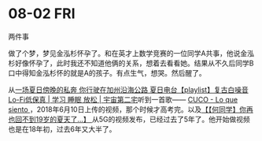 # 08-02 FRI

两件事

&#x20;        做了个梦，梦见金泓杉怀孕了。和在英才上数学竞赛的一位同学A共事，他说金泓杉好像怀孕了，此时我还不知道他俩的关系，想着去看看她。结果从不久后同学B口中得知金泓杉怀的就是A的孩子。有点生气，想哭。然后醒了。

&#x20;        从[一场夏日傍晚的私奔 你行驶在加州沿海公路 夏日电台【playlist】复古白噪音 Lo-Fi低保真 | 学习 睡眠 放松 | 宇宙第二宅](https://www.bilibili.com/video/BV1YJ4m1T7KM)听到一首歌—— [CUCO - Lo que siento ](https://www.bilibili.com/video/BV1pW411P7c2/)，2018年6月10日上传的视频，那个时候才高考完。以及[【【何同学】你再也回不到19岁的夏天了...】 ](https://www.bilibili.com/video/BV15b42177rL) 从5G的视频发布，已经过去了5年了。他开始做视频也是在18年初，过去6年又大半了。
